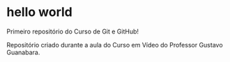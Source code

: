 # hello world
 Primeiro repositório do Curso de Git e GitHub!

 Repositório criado durante a aula do Curso em Vídeo do Professor Gustavo Guanabara.
